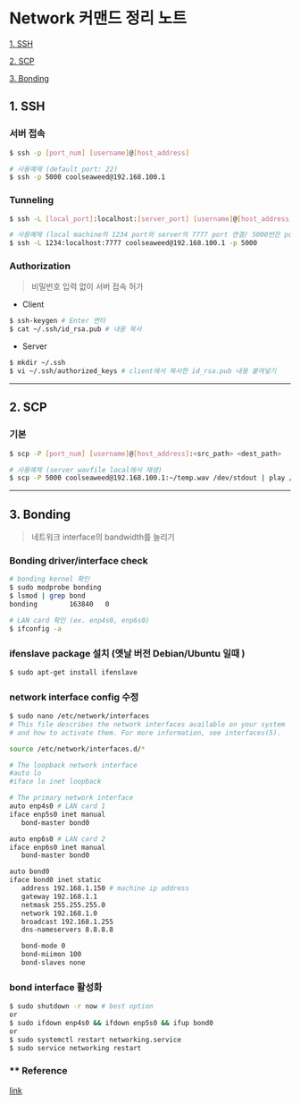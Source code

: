 # Network 커맨드 정리 노트

   [1. SSH](#1.-SSH)
   
   [2. SCP](#2.-SCP)

   [3. Bonding](#3.-Bonding)



## 1. SSH <a name="1.-SSH"></a>
   ### 서버 접속
   ```bash
   $ ssh -p [port_num] [username]@[host_address]
   
   # 사용예제 (default port: 22)
   $ ssh -p 5000 coolseaweed@192.168.100.1
   ```

   ### Tunneling
   ```bash
   $ ssh -L [local_port]:localhost:[server_port] [username]@[host_address] -p [portnum]
   
   # 사용예제 (local machine의 1234 port와 server의 7777 port 연결/ 5000번은 port forwarding )
   $ ssh -L 1234:localhost:7777 coolseaweed@192.168.100.1 -p 5000
   ```
   ### Authorization
   >비밀번호 입력 없이 서버 접속 허가

   * Client
   ```bash
   $ ssh-keygen # Enter 연타
   $ cat ~/.ssh/id_rsa.pub # 내용 복사
   ```
   * Server
   ```bash
   $ mkdir ~/.ssh
   $ vi ~/.ssh/authorized_keys # client에서 복사한 id_rsa.pub 내용 붙여넣기
   ```
---

## 2. SCP <a name="2.-SCP"></a>

   ### 기본
   ```bash
   $ scp -P [port_num] [username]@[host_address]:<src_path> <dest_path>
   
   # 사용예제 (server wavfile local에서 재생)
   $ scp -P 5000 coolseaweed@192.168.100.1:~/temp.wav /dev/stdout | play /dev/stdin 
   ```

---
## 3. Bonding <a name="3.-Bonding"></a>
   > 네트워크 interface의 bandwidth를 늘리기 
   ### Bonding driver/interface check
   ```bash
   # bonding kernel 확인
   $ sudo modprobe bonding
   $ lsmod | grep bond
   bonding        163840   0
   
   # LAN card 확인 (ex. enp4s0, enp6s0)
   $ ifconfig -a 
   ```
   
   ### ifenslave package 설치 (옛날 버전 Debian/Ubuntu 일때 )
   ```bash
   $ sudo apt-get install ifenslave
   ```

   ### network interface config 수정
   ```bash
   $ sudo nano /etc/network/interfaces
   # This file describes the network interfaces available on your system
   # and how to activate them. For more information, see interfaces(5).

   source /etc/network/interfaces.d/*

   # The loopback network interface
   #auto lo
   #iface lo inet loopback

   # The primary network interface
   auto enp4s0 # LAN card 1
   iface enp5s0 inet manual
      bond-master bond0

   auto enp6s0 # LAN card 2
   iface enp6s0 inet manual
      bond-master bond0

   auto bond0
   iface bond0 inet static
      address 192.168.1.150 # machine ip address
      gateway 192.168.1.1
      netmask 255.255.255.0
      network 192.168.1.0
      broadcast 192.168.1.255
      dns-nameservers 8.8.8.8

      bond-mode 0
      bond-miimon 100
      bond-slaves none
   ```
   ### bond interface 활성화
   ```bash
   $ sudo shutdown -r now # best option
   or
   $ sudo ifdown enp4s0 && ifdown enp5s0 && ifup bond0
   or
   $ sudo systemctl restart networking.service
   $ sudo service networking restart
  ```
  
   ### ** Reference
   [link](https://www.tecmint.com/configure-network-bonding-teaming-in-ubuntu/)

